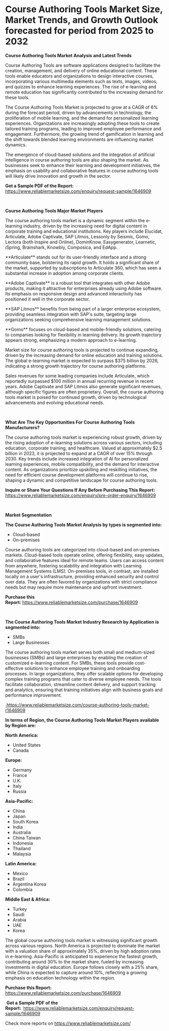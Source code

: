<p><h1>Course Authoring Tools Market Size, Market Trends, and Growth Outlook forecasted for period from 2025 to 2032</h1></p><p><strong>Course Authoring Tools Market Analysis and Latest Trends</strong></p>
<p><p>Course Authoring Tools are software applications designed to facilitate the creation, management, and delivery of online educational content. These tools enable educators and organizations to design interactive courses, incorporating various multimedia elements such as texts, images, videos, and quizzes to enhance learning experiences. The rise of e-learning and remote education has significantly contributed to the increasing demand for these tools.</p><p>The Course Authoring Tools Market is projected to grow at a CAGR of 6% during the forecast period, driven by advancements in technology, the proliferation of mobile learning, and the demand for personalized learning experiences. Organizations are increasingly adopting these tools to create tailored training programs, leading to improved employee performance and engagement. Furthermore, the growing trend of gamification in learning and the shift towards blended learning environments are influencing market dynamics.</p><p>The emergence of cloud-based solutions and the integration of artificial intelligence in course authoring tools are also shaping the market. As businesses seek to enhance their learning and development initiatives, the emphasis on usability and collaborative features in course authoring tools will likely drive innovation and growth in the sector.</p></p>
<p><strong>Get a Sample PDF of the Report:&nbsp;</strong> <a href="https://www.reliablemarketsize.com/enquiry/request-sample/1646909?utm_campaign=2941&utm_medium=2&utm_source=Github&utm_content=ia&utm_term=11032025&utm_id=course-authoring-tools">https://www.reliablemarketsize.com/enquiry/request-sample/1646909</a></p>
<p>&nbsp;</p>
<p><strong>Course Authoring Tools Major Market Players</strong></p>
<p><p>The course authoring tools market is a dynamic segment within the e-learning industry, driven by the increasing need for digital content in corporate training and educational institutions. Key players include Elucidat, Articulate, Adobe Captivate, SAP Litmos, Lessonly by Seismic, Gomo, Lectora (both Inspire and Online), DominKnow, Easygenerator, Learnetic, iSpring, Brainshark, Knowbly, Composica, and EdApp.</p><p>**Articulate** stands out for its user-friendly interface and a strong community base, bolstering its rapid growth. It holds a significant share of the market, supported by subscriptions to Articulate 360, which has seen a substantial increase in adoption among corporate clients.</p><p>**Adobe Captivate** is a robust tool that integrates with other Adobe products, making it attractive for enterprises already using Adobe software. Its emphasis on responsive design and advanced interactivity has positioned it well in the corporate sector.</p><p>**SAP Litmos** benefits from being part of a larger enterprise ecosystem, providing seamless integration with SAP's suite, targeting large organizations seeking comprehensive learning management solutions.</p><p>**Gomo** focuses on cloud-based and mobile-friendly solutions, catering to companies looking for flexibility in learning delivery. Its growth trajectory appears strong, emphasizing a modern approach to e-learning.</p><p>Market size for course authoring tools is projected to continue expanding, driven by the increasing demand for online education and training solutions. The global e-learning market is expected to surpass $375 billion by 2026, indicating a strong growth trajectory for course authoring platforms.</p><p>Sales revenues for some leading companies include Articulate, which reportedly surpassed $100 million in annual recurring revenue in recent years. Adobe Captivate and SAP Litmos also generate significant revenues, although specific figures are often proprietary. Overall, the course authoring tools market is poised for continued growth, driven by technological advancements and evolving educational needs.</p></p>
<p>&nbsp;</p>
<p><strong>What Are The Key Opportunities For Course Authoring Tools Manufacturers?</strong></p>
<p><p>The course authoring tools market is experiencing robust growth, driven by the rising adoption of e-learning solutions across various sectors, including education, corporate training, and healthcare. Valued at approximately $2.5 billion in 2023, it is projected to expand at a CAGR of over 15% through 2030. Key trends include increased integration of AI for personalized learning experiences, mobile compatibility, and the demand for interactive content. As organizations prioritize upskilling and reskilling initiatives, the need for efficient course development platforms will continue to rise, shaping a dynamic and competitive landscape for course authoring tools.</p></p>
<p><strong>Inquire or Share Your Questions If Any Before Purchasing This Report:</strong> <a href="https://www.reliablemarketsize.com/enquiry/pre-order-enquiry/1646909?utm_campaign=2941&utm_medium=2&utm_source=Github&utm_content=ia&utm_term=11032025&utm_id=course-authoring-tools">https://www.reliablemarketsize.com/enquiry/pre-order-enquiry/1646909</a></p>
<p>&nbsp;</p>
<p><strong>Market Segmentation</strong></p>
<p><strong>The Course Authoring Tools Market Analysis by types is segmented into:</strong></p>
<p><ul><li>Cloud-based</li><li>On-premises</li></ul></p>
<p><p>Course authoring tools are categorized into cloud-based and on-premises markets. Cloud-based tools operate online, offering flexibility, easy updates, and collaborative features ideal for remote teams. Users can access content from anywhere, fostering scalability and integration with Learning Management Systems (LMS). On-premises tools, in contrast, are installed locally on a user's infrastructure, providing enhanced security and control over data. They are often favored by organizations with strict compliance needs but may require more maintenance and upfront investment.</p></p>
<p><strong>Purchase this Report:&nbsp;</strong><a href="https://www.reliablemarketsize.com/purchase/1646909?utm_campaign=2941&utm_medium=2&utm_source=Github&utm_content=ia&utm_term=11032025&utm_id=course-authoring-tools">https://www.reliablemarketsize.com/purchase/1646909</a></p>
<p>&nbsp;</p>
<p><strong>The Course Authoring Tools Market Industry Research by Application is segmented into:</strong></p>
<p><ul><li>SMBs</li><li>Large Businesses</li></ul></p>
<p><p>The course authoring tools market serves both small and medium-sized businesses (SMBs) and large enterprises by enabling the creation of customized e-learning content. For SMBs, these tools provide cost-effective solutions to enhance employee training and onboarding processes. In large organizations, they offer scalable options for developing complex training programs that cater to diverse employee needs. The tools facilitate collaboration, streamline content delivery, and support tracking and analytics, ensuring that training initiatives align with business goals and performance improvement.</p></p>
<p><a href="https://www.reliablemarketsize.com/course-authoring-tools-market-r1646909?utm_campaign=2941&utm_medium=2&utm_source=Github&utm_content=ia&utm_term=11032025&utm_id=course-authoring-tools">&nbsp;https://www.reliablemarketsize.com/course-authoring-tools-market-r1646909</a></p>
<p><strong>In terms of Region, the Course Authoring Tools Market Players available by Region are:</strong></p>
<p>
    <p> <strong> North America: </strong>
        <ul>
            <li>United States</li>
            <li>Canada</li>
        </ul>
        </p> 
    <p> <strong> Europe: </strong>
        <ul>
            <li>Germany</li>
            <li>France</li>
            <li>U.K.</li>
            <li>Italy</li>
            <li>Russia</li>
        </ul>
        </p> 
    <p> <strong> Asia-Pacific: </strong>
        <ul>
            <li>China</li>
            <li>Japan</li>
            <li>South Korea</li>
            <li>India</li>
            <li>Australia</li>
            <li>China Taiwan</li>
            <li>Indonesia</li>
            <li>Thailand</li>
            <li>Malaysia</li>
        </ul>
        </p> 
    <p> <strong> Latin America: </strong>
        <ul>
            <li>Mexico</li>
            <li>Brazil</li>
            <li>Argentina Korea</li>
            <li>Colombia</li>
        </ul>
        </p> 
    <p> <strong> Middle East & Africa: </strong>
        <ul>
            <li>Turkey</li>
            <li>Saudi</li>
            <li>Arabia</li>
            <li>UAE</li>
            <li>Korea</li>
        </ul>
    </p>
    </p>
<p><p>The global course authoring tools market is witnessing significant growth across various regions. North America is projected to dominate the market with a valuation share of approximately 35%, driven by high adoption rates in e-learning. Asia-Pacific is anticipated to experience the fastest growth, contributing around 30% to the market share, fueled by increasing investments in digital education. Europe follows closely with a 25% share, while China is expected to capture around 10%, reflecting a growing emphasis on education technology within the region.</p></p>
<p><strong>Purchase this Report: </strong><a href="https://www.reliablemarketsize.com/purchase/1646909?utm_campaign=2941&utm_medium=2&utm_source=Github&utm_content=ia&utm_term=11032025&utm_id=course-authoring-tools">https://www.reliablemarketsize.com/purchase/1646909</a></p>
<p>&nbsp;<strong>Get a Sample PDF of the Report:&nbsp;&nbsp;</strong><a href="https://www.reliablemarketsize.com/enquiry/request-sample/1646909?utm_campaign=2941&utm_medium=2&utm_source=Github&utm_content=ia&utm_term=11032025&utm_id=course-authoring-tools">https://www.reliablemarketsize.com/enquiry/request-sample/1646909</a></p>
<p><strong></strong></p>
<p>Check more reports on <a href="https://www.reliablemarketsize.com/?utm_campaign=2941&utm_medium=2&utm_source=Github&utm_content=ia&utm_term=11032025&utm_id=course-authoring-tools">https://www.reliablemarketsize.com/</a></p>